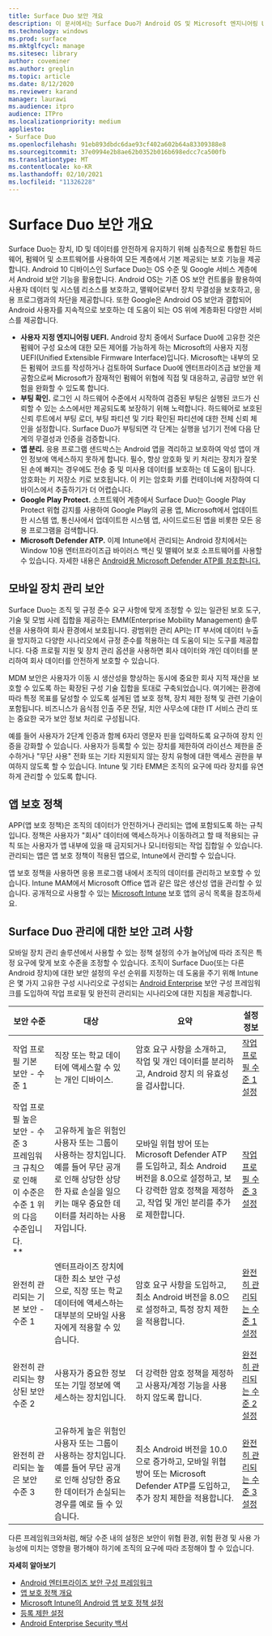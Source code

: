 ```yaml
---
title: Surface Duo 보안 개요
description: 이 문서에서는 Surface Duo가 Android OS 및 Microsoft 엔지니어링 UEFI를 통해 모바일 장치에서 엔터프라이즈급 보안을 제공하는 방법을 중점적으로 다각적으로 다수 제공합니다.
ms.technology: windows
ms.prod: surface
ms.mktglfcycl: manage
ms.sitesec: library
author: coveminer
ms.author: greglin
ms.topic: article
ms.date: 8/12/2020
ms.reviewer: karand
manager: laurawi
ms.audience: itpro
audience: ITPro
ms.localizationpriority: medium
appliesto:
- Surface Duo
ms.openlocfilehash: 91eb893dbdc6dae93cf402a602b64a83309388e8
ms.sourcegitcommit: 37e0994e2b8ae62b0352b016b698edcc7ca500fb
ms.translationtype: MT
ms.contentlocale: ko-KR
ms.lasthandoff: 02/10/2021
ms.locfileid: "11326228"
---
```

# Surface Duo 보안 개요

Surface Duo는 장치, ID 및 데이터를 안전하게 유지하기 위해 심층적으로 통합된 하드웨어, 펌웨어 및 소프트웨어를 사용하여 모든 계층에서 기본 제공되는 보호 기능을 제공합니다. Android 10 디바이스인 Surface Duo는 OS 수준 및 Google 서비스 계층에서 Android 보안 기능을 활용합니다. Android OS는 기존 OS 보안 컨트롤을 활용하여 사용자 데이터 및 시스템 리소스를 보호하고, 맬웨어로부터 장치 무결성을 보호하고, 응용 프로그램과의 차단을 제공합니다. 또한 Google은 Android OS 보안과 결합되어 Android 사용자를 지속적으로 보호하는 데 도움이 되는 OS 위에 계층화된 다양한 서비스를 제공합니다.

- **사용자 지정 엔지니어링 UEFI.** Android 장치 중에서 Surface Duo에 고유한 것은 펌웨어 구성 요소에 대한 모든 제어를 가능하게 하는 Microsoft의 사용자 지정 UEFI(Unified Extensible Firmware Interface)입니다. Microsoft는 내부의 모든 펌웨어 코드를 작성하거나 검토하여 Surface Duo에 엔터프라이즈급 보안을 제공함으로써 Microsoft가 잠재적인 펌웨어 위협에 직접 및 대응하고, 공급망 보안 위험을 완화할 수 있도록 합니다.
- **부팅 확인.** 로그인 시 하드웨어 수준에서 시작하여 검증된 부팅은 실행된 코드가 신뢰할 수 있는 소스에서만 제공되도록 보장하기 위해 노력합니다. 하드웨어로 보호된 신뢰 루트에서 부팅 로더, 부팅 파티션 및 기타 확인된 파티션에 대한 전체 신뢰 체인을 설정합니다. Surface Duo가 부팅되면 각 단계는 실행을 넘기기 전에 다음 단계의 무결성과 인증을 검증합니다.
- **앱 분리.** 응용 프로그램 샌드박스는 Android 앱을 격리하고 보호하여 악성 앱이 개인 정보에 액세스하지 못하게 합니다. 필수, 항상 암호화 및 키 처리는 장치가 잘못된 손에 빠지는 경우에도 전송 중 및 미사용 데이터를 보호하는 데 도움이 됩니다. 암호화는 키 저장소 키로 보호됩니다. 이 키는 암호화 키를 컨테이너에 저장하여 디바이스에서 추출하기가 더 어렵습니다.
- **Google Play Protect.** 소프트웨어 계층에서 Surface Duo는 Google Play Protect 위협 감지를 사용하여 Google Play의 공용 앱, Microsoft에서 업데이트한 시스템 앱, 통신사에서 업데이트한 시스템 앱, 사이드로드된 앱을 비롯한 모든 응용 프로그램을 검색합니다.
- **Microsoft Defender ATP.** 이제 Intune에서 관리되는 Android 장치에서는 Window 10용 엔터프라이즈급 바이러스 백신 및 맬웨어 보호 소프트웨어를 사용할 수 있습니다. 자세한 내용은 [Android용 Microsoft Defender ATP를 참조합니다.](https://docs.microsoft.com/windows/security/threat-protection/microsoft-defender-atp/microsoft-defender-atp-android) 


## 모바일 장치 관리 보안

Surface Duo는 조직 및 규정 준수 요구 사항에 맞게 조정할 수 있는 일관된 보호 도구, 기술 및 모범 사례 집합을 제공하는 EMM(Enterprise Mobility Management) 솔루션을 사용하여 회사 환경에서 보호됩니다. 광범위한 관리 API는 IT 부서에 데이터 누출을 방지하고 다양한 시나리오에서 규정 준수를 적용하는 데 도움이 되는 도구를 제공합니다. 다중 프로필 지원 및 장치 관리 옵션을 사용하면 회사 데이터와 개인 데이터를 분리하여 회사 데이터를 안전하게 보호할 수 있습니다.

MDM 보안은 사용자가 이동 시 생산성을 향상하는 동시에 중요한 회사 지적 재산을 보호할 수 있도록 하는 확장된 구성 기술 집합을 토대로 구축되었습니다. 여기에는 환경에 따라 특정 목표를 달성할 수 있도록 설계된 앱 보호 정책, 장치 제한 정책 및 관련 기술이 포함됩니다. 비즈니스가 음식점 인출 주문 전달, 치안 사무소에 대한 IT 서비스 관리 또는 중요한 국가 보안 정보 처리로 구성됩니다. 

예를 들어 사용자가 2단계 인증과 함께 6자리 영문자 핀을 입력하도록 요구하여 장치 인증을 강화할 수 있습니다.  사용자가 등록할 수 있는 장치를 제한하여 라이선스 제한을 준수하거나 "무단 사용" 전화 또는 기타 지원되지 않는 장치 유형에 대한 액세스 권한을 부여하지 않도록 할 수 있습니다.
Intune 및 기타 EMM은 조직의 요구에 따라 장치를 유연하게 관리할 수 있도록 합니다.

## 앱 보호 정책

APP(앱 보호 정책)은 조직의 데이터가 안전하거나 관리되는 앱에 포함되도록 하는 규칙입니다. 정책은 사용자가 "회사" 데이터에 액세스하거나 이동하려고 할 때 적용되는 규칙 또는 사용자가 앱 내부에 있을 때 금지되거나 모니터링되는 작업 집합일 수 있습니다. 관리되는 앱은 앱 보호 정책이 적용된 앱으로, Intune에서 관리할 수 있습니다.

앱 보호 정책을 사용하면 응용 프로그램 내에서 조직의 데이터를 관리하고 보호할 수 있습니다. Intune MAM에서 Microsoft Office 앱과 같은 많은 생산성 앱을 관리할 수 있습니다. 공개적으로 사용할 수 있는 [Microsoft Intune](https://docs.microsoft.com/mem/intune/apps/apps-supported-intune-apps) 보호 앱의 공식 목록을 참조하세요.

## Surface Duo 관리에 대한 보안 고려 사항

모바일 장치 관리 솔루션에서 사용할 수 있는 정책 설정의 수가 늘어남에 따라 조직은 특정 요구에 맞게 보호 수준을 조정할 수 있습니다. 조직이 Surface Duo(또는 다른 Android 장치)에 대한 보안 설정의 우선 순위를 지정하는 데 도움을 주기 위해 Intune은 몇 가지 고유한 구성 시나리오로 구성되는 [Android Enterprise](https://docs.microsoft.com/mem/intune/enrollment/android-configuration-framework) 보안 구성 프레임워크를 도입하여 작업 프로필 및 완전히 관리되는 시나리오에 대한 지침을 제공합니다.
 

| 보안 수준                                                                                                       | 대상                                                                                                                                                                      | 요약                                                                                                                                                                                     | 설정 정보                                                                                                                                                                                                                                     |
| -------------------------------------------------------------------------------------------------------------------- | -------------------------------------------------------------------------------------------------------------------------------------------------------------------------------- | ------------------------------------------------------------------------------------------------------------------------------------------------------------------------------------------- | ------------------------------------------------------------------------------------------------------------------------------------------------------------------------------------------------------------------------------------------------- |
| 작업 프로필 기본 보안 - 수준 1                                                                                | 직장 또는 학교 데이터에 액세스할 수 있는 개인 디바이스.                                                                                                                             | 암호 요구 사항을 소개하고, 작업 및 개인 데이터를 분리하고, Android 장치 의 유효성을 검사합니다.                                                                               | [작업 프로필 수준 1 설정](https://microsoft.sharepoint.com/teams/EpsilonAdminGuide/Shared%20Documents/General/•%09https:/docs.microsoft.com/mem/intune/enrollment/android-work-profile-security-settings#work-profile-basic-security) |
| 작업 프로필 높은 보안 - 수준 3<br>프레임워크 규칙으로 인해 이 수준은 수준 1 위의 다음 수준입니다.<br> ** | 고유하게 높은 위험인 사용자 또는 그룹이 사용하는 장치입니다. 예를 들어 무단 공개로 인해 상당한 상당한 자료 손실을 일으키는 매우 중요한 데이터를 처리하는 사용자입니다. | 모바일 위협 방어 또는 Microsoft Defender ATP를 도입하고, 최소 Android 버전을 8.0으로 설정하고, 보다 강력한 암호 정책을 제정하고, 작업 및 개인 분리를 추가로 제한합니다. | [작업 프로필 수준 3 설정](https://docs.microsoft.com/mem/intune/enrollment/android-work-profile-security-settings#work-profile-high-security)                                                                                         |
| 완전히 관리되는 기본 보안 -수준 1                                                                                | 엔터프라이즈 장치에 대한 최소 보안 구성으로, 직장 또는 학교 데이터에 액세스하는 대부분의 모바일 사용자에게 적용할 수 있습니다.                                                          | 암호 요구 사항을 도입하고, 최소 Android 버전을 8.0으로 설정하고, 특정 장치 제한을 적용합니다.                                                                          | [완전히 관리되는 수준 1 설정](https://docs.microsoft.com/mem/intune/enrollment/android-fully-managed-security-settings#fully-managed-basic-security)                                                                                     |
| 완전히 관리되는 향상된 보안 수준 2                                                                              | 사용자가 중요한 정보 또는 기밀 정보에 액세스하는 장치입니다.                                                                                                                | 더 강력한 암호 정책을 제정하고 사용자/계정 기능을 사용하지 않도록 합니다.                                                                                                                   | [완전히 관리되는 수준 2 설정](https://docs.microsoft.com/mem/intune/enrollment/android-fully-managed-security-settings#fully-managed-enhanced-security)                                                                                   |
| 완전히 관리되는 높은 보안 수준 3                                                                                  | 고유하게 높은 위험인 사용자 또는 그룹이 사용하는 장치입니다. 예를 들어 무단 공개로 인해 상당한 중요한 데이터가 손실되는 경우를 예로 들 수 있습니다. | 최소 Android 버전을 10.0으로 증가하고, 모바일 위협 방어 또는 Microsoft Defender ATP를 도입하고, 추가 장치 제한을 적용합니다.                                     | [완전히 관리되는 수준 3 설정](https://docs.microsoft.com/mem/intune/enrollment/android-fully-managed-security-settings#fully-managed-high-security)                                                                                      |
 
다른 프레임워크와처럼, 해당 수준 내의 설정은 보안이 위협 환경, 위험 환경 및 사용 가능성에 미치는 영향을 평가해야 하기에 조직의 요구에 따라 조정해야 할 수 있습니다.
 
 
**자세히 알아보기**


- [Android 엔터프라이즈 보안 구성 프레임워크](https://docs.microsoft.com/mem/intune/enrollment/android-configuration-framework)
- [앱 보호 정책 개요](https://docs.microsoft.com/mem/intune/apps/app-protection-policy)
- [Microsoft Intune의 Android 앱 보호 정책 설정](https://docs.microsoft.com/mem/intune/apps/app-protection-policy-settings-android)
- [등록 제한 설정](https://docs.microsoft.com/mem/intune/enrollment/enrollment-restrictions-set)
- [Android Enterprise Security 백서](https://static.googleusercontent.com/media/www.android.com/en//static/2016/pdfs/enterprise/Android_Enterprise_Security_White_Paper_2019.pdf)
 